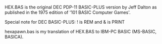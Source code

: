 HEX.BAS is the original DEC PDP-11 BASIC-PLUS version by Jeff Dalton as published in the 1975 edition of '101 BASIC Computer Games'.

Special note for DEC BASIC-PLUS:  ! is REM and & is PRINT

hexapawn.bas is my translation of HEX.BAS to IBM-PC BASIC (MS-BASIC, BASICA).

